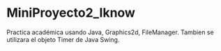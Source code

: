 # MiniProyecto2_Iknow
Practica académica usando Java, Graphics2d, FileManager.
Tambien se utilizara el objeto Timer de Java Swing.

